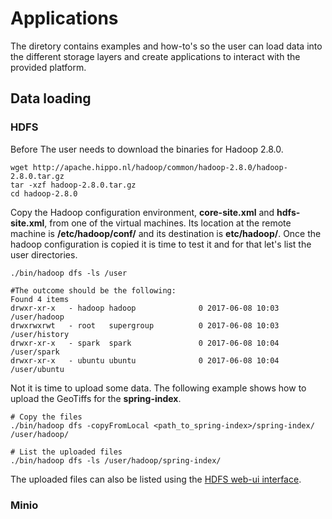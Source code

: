 # Applications

The diretory contains examples and how-to's so the user can load data into the different storage layers and create applications to interact with the provided platform.

## Data loading

### HDFS

Before The user needs to download the binaries for Hadoop 2.8.0.
```
wget http://apache.hippo.nl/hadoop/common/hadoop-2.8.0/hadoop-2.8.0.tar.gz
tar -xzf hadoop-2.8.0.tar.gz
cd hadoop-2.8.0
```
Copy the Hadoop configuration environment, **core-site.xml** and **hdfs-site.xml**, from one of the virtual machines. Its location at the remote machine is **/etc/hadoop/conf/** and its destination is **etc/hadoop/**.
Once the hadoop configuration is copied it is time to test it and for that let's list the user directories.
```
./bin/hadoop dfs -ls /user

#The outcome should be the following:
Found 4 items
drwxr-xr-x   - hadoop hadoop              0 2017-06-08 10:03 /user/hadoop
drwxrwxrwt   - root   supergroup          0 2017-06-08 10:03 /user/history
drwxr-xr-x   - spark  spark               0 2017-06-08 10:04 /user/spark
drwxr-xr-x   - ubuntu ubuntu              0 2017-06-08 10:04 /user/ubuntu
```

Not it is time to upload some data. The following example shows how to upload the GeoTiffs for the **spring-index**.
```
# Copy the files
./bin/hadoop dfs -copyFromLocal <path_to_spring-index>/spring-index/ /user/hadoop/

# List the uploaded files
./bin/hadoop dfs -ls /user/hadoop/spring-index/
```

The uploaded files can also be listed using the [HDFS web-ui interface](https://github.com/nlesc-sherlock/emma/blob/223f93d91b63399cded51c52faa375ad77601fbd/hadoop.md#hadoop).

### Minio


